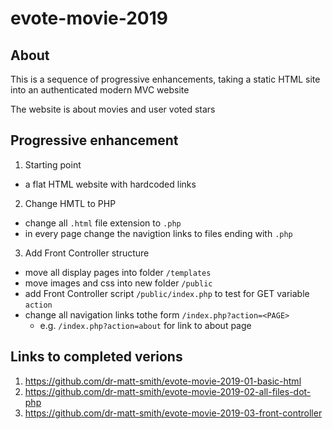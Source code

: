 # evote-movie-2019

## About
This is a sequence of progressive enhancements, taking a static HTML site into an authenticated modern MVC website

The website is about movies and user voted stars

## Progressive enhancement 

1. Starting point
  - a flat HTML website with hardcoded links

2. Change HMTL to PHP
  - change all `.html` file extension to `.php` 
  - in every page change the navigtion links to files ending with `.php`

3. Add Front Controller structure
  - move all display pages into folder `/templates`
  - move images and css into new folder `/public`
  - add Front Controller script `/public/index.php` to test for GET variable `action`
  - change all navigation links tothe form `/index.php?action=<PAGE>`
    - e.g. `/index.php?action=about` for link to about page


## Links to completed verions


1. https://github.com/dr-matt-smith/evote-movie-2019-01-basic-html
2. https://github.com/dr-matt-smith/evote-movie-2019-02-all-files-dot-php
3. https://github.com/dr-matt-smith/evote-movie-2019-03-front-controller



